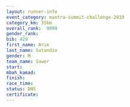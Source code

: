```yaml
---
layout: runner-info 
event_category: mantra-summit-challenge-2019 
category_km: 35km 
overall_rank:  9999
gender_rank: 
bib: 429
first_name: Arie
last_name: Sutandio
gender: M
team_name: Suwer
start: 
mbah_kamad: 
finish: 
race_time: 
status: DNS
certificate: 
---
```

